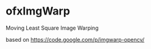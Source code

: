 ofxImgWarp
==========

Moving Least Square Image Warping

based on https://code.google.com/p/imgwarp-opencv/
